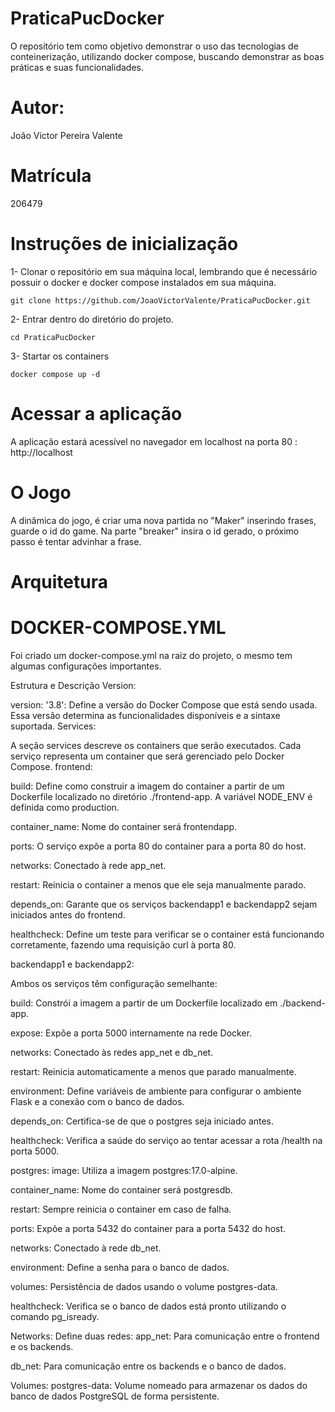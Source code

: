 # PraticaPucDocker

O repositório tem como objetivo demonstrar o uso das tecnologias de conteinerização, utilizando docker compose, buscando demonstrar as boas práticas e suas funcionalidades.

# Autor: 
João Victor Pereira Valente

# Matrícula 
206479 

# Instruções de inicialização 

1- Clonar o repositório em sua máquina local, lembrando que é necessário possuir o docker e docker compose instalados em sua máquina.

```shell
git clone https://github.com/JoaoVictorValente/PraticaPucDocker.git
```

2- Entrar dentro do diretório do projeto.

```shell
cd PraticaPucDocker
```

3- Startar os containers 

```shell
docker compose up -d
```

# Acessar a aplicação 

A aplicação estará acessível no navegador em localhost na porta 80 : http://localhost

# O Jogo

A dinâmica do jogo, é criar uma nova partida no "Maker" inserindo frases, guarde o id do game. Na parte "breaker" insira o id gerado, o próximo passo é tentar advinhar a frase.

# Arquitetura 

# DOCKER-COMPOSE.YML

Foi criado um docker-compose.yml na raiz do projeto, o mesmo tem algumas configurações importantes.

Estrutura e Descrição
Version:

version: '3.8': Define a versão do Docker Compose que está sendo usada. Essa versão determina as funcionalidades disponíveis e a sintaxe suportada.
Services:

A seção services descreve os containers que serão executados. Cada serviço representa um container que será gerenciado pelo Docker Compose.
frontend:

build: Define como construir a imagem do container a partir de um Dockerfile localizado no diretório ./frontend-app. A variável NODE_ENV é definida como production.

container_name: Nome do container será frontendapp.

ports: O serviço expõe a porta 80 do container para a porta 80 do host.

networks: Conectado à rede app_net.

restart: Reinicia o container a menos que ele seja manualmente parado.

depends_on: Garante que os serviços backendapp1 e backendapp2 sejam iniciados antes do frontend.

healthcheck: Define um teste para verificar se o container está funcionando corretamente, fazendo uma requisição curl à porta 80.

backendapp1 e backendapp2:

Ambos os serviços têm configuração semelhante:

build: Constrói a imagem a partir de um Dockerfile localizado em ./backend-app.

expose: Expõe a porta 5000 internamente na rede Docker.

networks: Conectado às redes app_net e db_net.

restart: Reinicia automaticamente a menos que parado manualmente.

environment: Define variáveis de ambiente para configurar o ambiente Flask e a conexão com o banco de dados.

depends_on: Certifica-se de que o postgres seja iniciado antes.

healthcheck: Verifica a saúde do serviço ao tentar acessar a rota /health na porta 5000.

postgres:
image: Utiliza a imagem postgres:17.0-alpine.

container_name: Nome do container será postgresdb.

restart: Sempre reinicia o container em caso de falha.

ports: Expõe a porta 5432 do container para a porta 5432 do host.

networks: Conectado à rede db_net.

environment: Define a senha para o banco de dados.

volumes: Persistência de dados usando o volume postgres-data.

healthcheck: Verifica se o banco de dados está pronto utilizando o comando pg_isready.

Networks:
Define duas redes:
app_net: Para comunicação entre o frontend e os backends.

db_net: Para comunicação entre os backends e o banco de dados.

Volumes:
postgres-data: Volume nomeado para armazenar os dados do banco de dados PostgreSQL de forma persistente.





